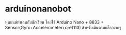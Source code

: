 # arduinonanobot
หุ่นยนต์ทำเล่นกับนักเรียน โดยใช้ Arduino Nano + 8833 + Sensor(Gyro+Accelerometer+qre1113)
สำหรับเดินตามบล็อกง่ายๆ 
